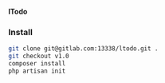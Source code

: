 **lTodo**

### Install

```bash
git clone git@gitlab.com:13338/ltodo.git .
git checkout v1.0
composer install
php artisan init
```
